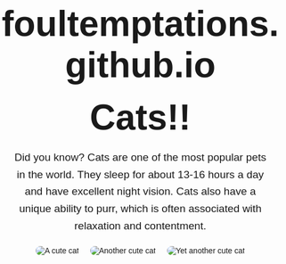 # foultemptations.github.io
<!DOCTYPE html>
<html lang="en">
<head>
    <meta charset="UTF-8">
    <meta name="viewport" content="width=device-width, initial-scale=1.0">
    <title>Cats!!</title>
    <style>
        body {
            text-align: center;
            font-family: Arial, sans-serif;
            margin: 0;
            padding: 0;
        }
        h1 {
            font-size: 4rem;
            margin: 20px 0;
        }
        p {
            font-size: 1.2rem;
            margin: 20px;
            line-height: 1.6;
        }
        .cat-images {
            display: flex;
            flex-wrap: wrap;
            justify-content: center;
            gap: 20px;
            margin: 20px;
        }
        .cat-images img {
            max-width: 300px;
            height: auto;
            border-radius: 10px;
        }
    </style>
</head>
<body>
    <h1>Cats!!</h1>
    <p>Did you know? Cats are one of the most popular pets in the world. They sleep for about 13-16 hours a day and have excellent night vision. Cats also have a unique ability to purr, which is often associated with relaxation and contentment.</p>
    <div class="cat-images">
        <img src="https://placekitten.com/300/200" alt="A cute cat">
        <img src="https://placekitten.com/301/200" alt="Another cute cat">
        <img src="https://placekitten.com/302/200" alt="Yet another cute cat">
    </div>
</body>
</html>
